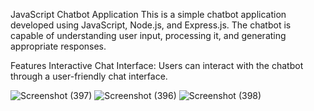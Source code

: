 

JavaScript Chatbot Application
This is a simple chatbot application developed using JavaScript, Node.js, and Express.js. The chatbot is capable of understanding user input, processing it, and generating appropriate responses.

Features
Interactive Chat Interface: Users can interact with the chatbot through a user-friendly chat interface.


![Screenshot (397)](https://github.com/ShreyaBharde/chittirobo/assets/143157249/7d7f91ed-013b-4bab-83bd-ed1f740f79a9)
![Screenshot (396)](https://github.com/ShreyaBharde/chittirobo/assets/143157249/0ff5413a-b326-4cf6-907d-1520d80f3841)
![Screenshot (398)](https://github.com/ShreyaBharde/chittirobo/assets/143157249/557a6d50-6293-454a-8e58-b845604c335d)
